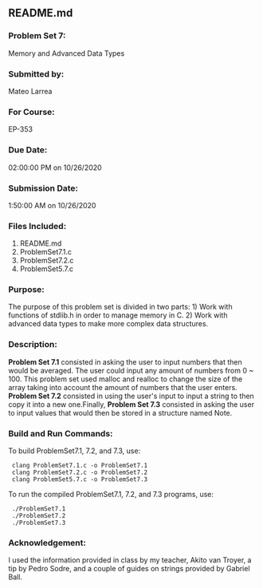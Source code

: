 ## README.md

### Problem Set 7:

Memory and Advanced Data Types

### Submitted by:
Mateo Larrea

### For Course:
EP-353

### Due Date:
02:00:00 PM on 10/26/2020

### Submission Date:
1:50:00 AM on 10/26/2020

### Files Included:
1. README.md
2. ProblemSet7.1.c
3. ProblemSet7.2.c
4. ProblemSet5.7.c

### Purpose:
The purpose of this problem set is divided in two parts: 1) Work with functions of stdlib.h in order to manage memory in C. 2) Work with advanced data types to make more complex data structures.
### Description:
**Problem Set 7.1** consisted in asking the user to input numbers that then would be averaged. The user could input any amount of numbers from 0 ~ 100. This problem set used malloc and realloc to change the size of the array taking into account the amount of numbers that the user enters. **Problem Set 7.2** consisted in using the user's input to input a string to then copy it into a new one.Finally, **Problem Set 7.3** consisted in asking the user to input values that would then be stored in a structure named Note.


### Build and Run Commands:
To build ProblemSet7.1, 7.2, and 7.3, use:

	 clang ProblemSet7.1.c -o ProblemSet7.1
	 clang ProblemSet7.2.c -o ProblemSet7.2
	 clang ProblemSet5.7.c -o ProblemSet7.3
	 

To run the compiled ProblemSet7.1, 7.2, and 7.3 programs, use: 

	 ./ProblemSet7.1
	 ./ProblemSet7.2
	 ./ProblemSet7.3

### Acknowledgement:
I used the information provided in class by my teacher, Akito van Troyer, a tip by Pedro Sodre, and a couple of guides on strings provided by Gabriel Ball.